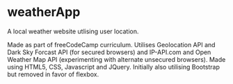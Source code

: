 # weatherApp
A local weather website utlising user location.


Made as part of freeCodeCamp curriculum. 
Utilises Geolocation API and Dark Sky Forcast API (for secured browsers) and IP-API.com and Open Weather Map API (experimenting with alternate unsecured browsers). 
Made using HTML5, CSS, Javascript and JQuery. Initially also utilising Bootstrap but removed in favor of flexbox.
